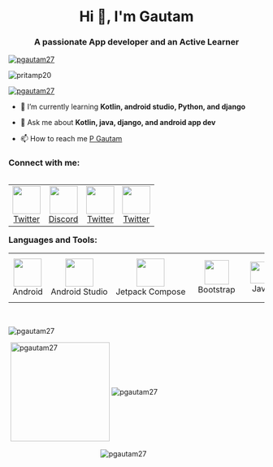 <h1 align="center">Hi 👋, I'm Gautam </h1>
<h3 align="center">A passionate App developer and an Active Learner</h3>
<p align="left"> <a href="https://holopin.io/@pgautam27"><img src="https://holopin.io/api/user/board?user=pgautam27" alt="pgautam27" /></a> </p>
<p align="left"> <img src="https://komarev.com/ghpvc/?username=pgautam27&label=Profile%20views&color=49be25&style=flat" alt="pritamp20" /> </p>

<p align="left"> <a href="https://github.com/ryo-ma/github-profile-trophy"><img src="https://github-profile-trophy.vercel.app/?username=pgautam27&theme=matrix&column=-1" alt="pgautam27" /></a> </p>

- 🌱 I’m currently learning **Kotlin, android studio, Python, and django**

- 💬 Ask me about **Kotlin, java, django, and android app dev**

- 📫 How to reach me [P Gautam](https://linktr.ee/pgautam27)

<h3 align="left">Connect with me:</h3>
<table align="left">
    <td align="center" witdth="96">
    <a href="https://twitter.com/pgautam27" target="blank">
    <img src="https://raw.githubusercontent.com/rahuldkjain/github-profile-readme-generator/master/src/images/icons/Social/twitter.svg" width="55"/>
        <br>Twitter</a>
    </td>
    <td align="center" witdth="96">
    <a href="https://discord.gg/PGautam27#1053" target="blank">
    <img src="https://raw.githubusercontent.com/rahuldkjain/github-profile-readme-generator/master/src/images/icons/Social/discord.svg" width="55"/>
        <br>Discord</a>
    </td>
    <td align="center" witdth="96">
    <a href="https://linkedin.com/in/https://www.linkedin.com/in/gautam-p-5b43581b6/" target="blank">
    <img src="https://raw.githubusercontent.com/rahuldkjain/github-profile-readme-generator/master/src/images/icons/Social/linked-in-alt.svg" width="55"/>
        <br>Twitter</a>
    </td>
    <td align="center" witdth="96">
    <a href="https://www.hackerearth.com/@gautamvigi2705" target="blank">
    <img src="https://raw.githubusercontent.com/rahuldkjain/github-profile-readme-generator/master/src/images/icons/Social/hackerearth.svg" width="55"/>
        <br>Twitter</a>
    </td>
</table>
<br>
<br><br><br><br>
<h3 align="left">Languages and Tools:</h3>
<table align="center">
    <td align="center" width="96">
        <img src="https://seeklogo.com/images/A/android-new-2019-logo-3CD3BC571C-seeklogo.com.png" width="55"/>
        <br>Android
    </td>
    <td align="center" width="96">
        <img src="https://seeklogo.com/images/A/android-studio-logo-1EE788C6EC-seeklogo.com.png" width="55"/>
        <br>Android&nbsp;Studio
    </td>
    <td align="center" width="96">
        <img src="https://imgs.search.brave.com/MnuFpmzmARPaz3FCzp7KkF8Jnpl60hxw5NFnMG5NpO8/rs:fit:586:225:1/g:ce/aHR0cHM6Ly90c2Uz/Lm1tLmJpbmcubmV0/L3RoP2lkPU9JUC5Q/RVpKaE1FTEc4elBJ/SFhmUlEyUll3SGFG/XyZwaWQ9QXBp" width="55"/>
        <br>Jetpack&nbsp;Compose
    </td>
    <td align="center" width="96">
        <img src="https://seeklogo.com/images/B/bootstrap-5-logo-85A1F11F4F-seeklogo.com.png" width="48"/>
        <br>&nbsp;&nbsp;Bootstrap&nbsp;&nbsp;
    </td>
    <td align="center" width="96">
        <img src="https://seeklogo.com/images/J/java-logo-7F8B35BAB3-seeklogo.com.png" width="43"/>
        <br>&nbsp;&nbsp;Java&nbsp;&nbsp;
    </td>
    <td align="center" width="96">
        <img src="https://seeklogo.com/images/K/kotlin-logo-30C1970B05-seeklogo.com.png" width="48"/>
        <br>&nbsp;Kotlin&nbsp;
    </td>
    <td align="center" width="96">
        <img src="https://seeklogo.com/images/M/mysql-logo-B047FB7790-seeklogo.com.png" width="60"/>
        <br>&nbsp;&nbsp;&nbsp;MySQL&nbsp;&nbsp;&nbsp;&nbsp;
    </td>
    <td align="center" width="96">
        <img src="https://seeklogo.com/images/H/html5-logo-EF92D240D7-seeklogo.com.png"  height="60" width="50"/>
        <br>&nbsp;&nbsp;HTML&nbsp;&nbsp;
    </td>
    <td align="center" width="96">
        <img src="https://seeklogo.com/images/C/css-3-logo-AF06D75231-seeklogo.com.png" width="70"/>
        <br>&nbsp;&nbsp;CSS&nbsp;&nbsp;
    </td>
    <td align="center" width="96">
        <img src="https://seeklogo.com/images/J/javascript-js-logo-2949701702-seeklogo.com.png" width="60"/>
        <br>JavaScript
    </td>
    <td align="center" width="96">
        <img src="https://seeklogo.com/images/N/nodejs-logo-FBE122E377-seeklogo.com.png" width="60"/>
        <br>Nodejs
    </td>
    <td align="center" width="96">
        <img src="https://seeklogo.com/images/P/python-logo-A32636CAA3-seeklogo.com.png" width="48" alt="Rxjava"/>
        <br>Python&nbsp;
    </td>
    <td align="center" width="96">
        <img src="https://seeklogo.com/images/A/amazon-web-services-aws-logo-6C2E3DCD3E-seeklogo.com.png" width="60"/>
        <br>&nbsp;&nbsp;&nbsp;&nbsp;AWS&nbsp;&nbsp;&nbsp;&nbsp;
    </td>
    <td align="center" width="96">
        <img src="https://seeklogo.com/images/F/firebase-logo-402F407EE0-seeklogo.com.png" width="35"/>
        <br>Firebase
    </td>
    <td align="center" width="96">
        <img src="https://seeklogo.com/images/P/postman-logo-0087CA0D15-seeklogo.com.png" width="48"/>
        <br>Postman
    </td>
    <td align="center" width="96">
        <img src="https://seeklogo.com/images/I/intellij-idea-logo-F0395EF783-seeklogo.com.png" width="48"/>
        <br>&nbsp;Intellij&nbsp;
    </td>
    <td align="center" width="96">
        <img src="https://seeklogo.com/images/G/git-logo-CD8D6F1C09-seeklogo.com.png" width="48" alt="Rxjava"/>
        <br>&nbsp;&nbsp;&nbsp;Git&nbsp;&nbsp;&nbsp;&nbsp;
    </td>
    <td align="center" width="96">
        <img src="https://seeklogo.com/images/P/pycharm-logo-51B1427388-seeklogo.com.png" width="48" alt="Rxjava"/>
        <br>Pycharm&nbsp;
    </td>
    <td align="center" width="96">
        <img src="https://seeklogo.com/images/F/figma-logo-E4E21D3AEA-seeklogo.com.png" width="30" alt="Rxjava"/>
        <br>Figma
    </td>
    <td align="center" width="96">
        <img src="https://imgs.search.brave.com/FP-kYQ9TVk7iE945QDc7ZmhcfoxX6qqujaxxpU2V3uo/rs:fit:474:225:1/g:ce/aHR0cHM6Ly90c2U0/LmV4cGxpY2l0LmJp/bmcubmV0L3RoP2lk/PU9JUC4xd1pIQzMt/SkNaOGsyY2VnSXZ3/Y01RSGFIYSZwaWQ9/QXBp" alt="Rxjava"/>
        <br>MongoDB
    </td>
    <td align="center" width="96">
        <img src="https://seeklogo.com/images/D/django-logo-4C5ECF7036-seeklogo.com.png" width="48" alt="Rxjava"/>
        <br>Django&nbsp;
    </td>
    <td align="center" width="96">
        <img src="https://seeklogo.com/images/H/heroku-logo-B774A78667-seeklogo.com.png" width="48" alt="Rxjava"/>
        <br>Heroku&nbsp;
    </td>
</table>
<br>
<p><img align="center" src="https://activity-graph.herokuapp.com/graph?username=pgautam27&theme=chartreuse-dark" alt="pgautam27" /></p>
<p>&nbsp;<img align="center" src="https://github-readme-stats.vercel.app/api/top-langs?username=pgautam27&show_icons=true&locale=en&layout=compact&theme=chartreuse-dark&card_width=300" height="195" alt="pgautam27" />&nbsp;<img align="center" src="https://github-readme-stats.vercel.app/api?username=pgautam27&show_icons=true&locale=en&theme=chartreuse-dark&card_width=420" alt="pgautam27"/></p>  
<p>&nbsp;&nbsp;&nbsp;&nbsp;&nbsp;&nbsp;&nbsp;&nbsp;&nbsp;&nbsp;&nbsp;&nbsp;&nbsp;&nbsp;&nbsp;&nbsp;&nbsp;&nbsp;&nbsp;&nbsp;&nbsp;&nbsp;&nbsp;&nbsp;&nbsp;&nbsp;&nbsp;&nbsp;&nbsp;&nbsp;&nbsp;&nbsp;&nbsp;&nbsp;&nbsp;&nbsp;&nbsp;&nbsp;&nbsp;&nbsp;&nbsp;&nbsp;&nbsp;&nbsp;&nbsp;&nbsp;<img align="center" src="https://github-readme-streak-stats.herokuapp.com/?user=pgautam27&theme=chartreuse-dark" alt="pgautam27" /></p>
